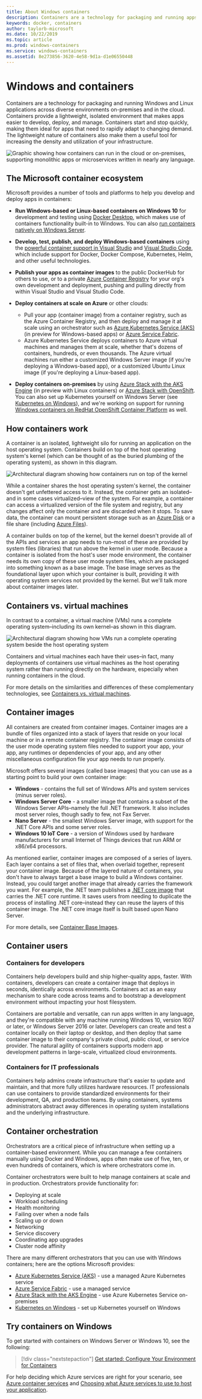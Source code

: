 ```yaml
---
title: About Windows containers
description: Containers are a technology for packaging and running apps--including Windows apps--across diverse environments on-premises and in the cloud. This topic discusses how Microsoft, Windows, and Azure help you develop and deploy apps in containers, including using Docker and Azure Kubernetes Service.
keywords: docker, containers
author: taylorb-microsoft
ms.date: 10/22/2019
ms.topic: article
ms.prod: windows-containers
ms.service: windows-containers
ms.assetid: 8e273856-3620-4e58-9d1a-d1e06550448
---
```

# Windows and containers

Containers are a technology for packaging and running Windows and Linux applications across diverse environments on-premises and in the cloud. Containers provide a lightweight, isolated environment that makes apps easier to develop, deploy, and manage. Containers start and stop quickly, making them ideal for apps that need to rapidly adapt to changing demand. The lightweight nature of containers also make them a useful tool for increasing the density and utilization of your infrastructure.

![Graphic showing how containers can run in the cloud or on-premises, supporting monolithic apps or microservices written in nearly any language.](media/about-3-box.png)

## The Microsoft container ecosystem

Microsoft provides a number of tools and platforms to help you develop and deploy apps in containers:

- <strong>Run Windows-based or Linux-based containers on Windows 10</strong> for development and testing using [Docker Desktop](https://store.docker.com/editions/community/docker-ce-desktop-windows), which makes use of containers functionality built-in to Windows. You can also [run containers natively on Windows Server](../quick-start/set-up-environment.md?tabs=Windows-Server).
- <strong>Develop, test, publish, and deploy Windows-based containers</strong> using the [powerful container support in Visual Studio](https://docs.microsoft.com/visualstudio/containers/overview) and [Visual Studio Code](https://code.visualstudio.com/docs/azure/docker), which include support for Docker, Docker Compose, Kubernetes, Helm, and other useful technologies.
- <strong>Publish your apps as container images</strong> to the public DockerHub for others to use, or to a private [Azure Container Registry](https://azure.microsoft.com/services/container-registry/) for your org's own development and deployment, pushing and pulling directly from within Visual Studio and Visual Studio Code.
- <strong>Deploy containers at scale on Azure</strong> or other clouds:

  - Pull your app (container image) from a container registry, such as the Azure Container Registry, and then deploy and manage it at scale using an orchestrator such as [Azure Kubernetes Service (AKS)](https://docs.microsoft.com/azure/aks/intro-kubernetes) (in preview for Windows-based apps) or [Azure Service Fabric](https://docs.microsoft.com/azure/service-fabric/).
  - Azure Kubernetes Service deploys containers to Azure virtual machines and manages them at scale, whether that's dozens of containers, hundreds, or even thousands. The Azure virtual machines run either a customized Windows Server image (if you're deploying a Windows-based app), or a customized Ubuntu Linux image (if you're deploying a Linux-based app).
- <strong>Deploy containers on-premises</strong> by using [Azure Stack with the AKS Engine](https://docs.microsoft.com/azure-stack/user/azure-stack-kubernetes-aks-engine-overview) (in preview with Linux containers) or [Azure Stack with OpenShift](https://docs.microsoft.com/azure/virtual-machines/linux/openshift-azure-stack). You can also set up Kubernetes yourself on Windows Server (see [Kubernetes on Windows](../kubernetes/getting-started-kubernetes-windows.md)), and we're working on support for running [Windows containers on RedHat OpenShift Container Platform](https://techcommunity.microsoft.com/t5/Networking-Blog/Managing-Windows-containers-with-Red-Hat-OpenShift-Container/ba-p/339821) as well.

## How containers work

A container is an isolated, lightweight silo for running an application on the host operating system. Containers build on top of the host operating system's kernel (which can be thought of as the buried plumbing of the operating system), as shown in this diagram.

![Architectural diagram showing how containers run on top of the kernel](media/container-diagram.svg)

While a container shares the host operating system's kernel, the container doesn't get unfettered access to it. Instead, the container gets an isolated–and in some cases virtualized–view of the system. For example, a container can access a virtualized version of the file system and registry, but any changes affect only the container and are discarded when it stops. To save data, the container can mount persistent storage such as an [Azure Disk](https://azure.microsoft.com/services/storage/disks/) or a file share (including [Azure Files](https://azure.microsoft.com/services/storage/files/)).

A container builds on top of the kernel, but the kernel doesn't provide all of the APIs and services an app needs to run–most of these are provided by system files (libraries) that run above the kernel in user mode. Because a container is isolated from the host's user mode environment, the container needs its own copy of these user mode system files, which are packaged into something known as a base image. The base image serves as the foundational layer upon which your container is built, providing it with operating system services not provided by the kernel. But we'll talk more about container images later.

## Containers vs. virtual machines

In contrast to a container, a virtual machine (VMs) runs a complete operating system–including its own kernel–as shown in this diagram.

![Architectural diagram showing how VMs run a complete operating system beside the host operating system](media/virtual-machine-diagram.svg)

Containers and virtual machines each have their uses–in fact, many deployments of containers use virtual machines as the host operating system rather than running directly on the hardware, especially when running containers in the cloud.

For more details on the similarities and differences of these complementary technologies, see [Containers vs. virtual machines](containers-vs-vm.md).

## Container images

All containers are created from container images. Container images are a bundle of files organized into a stack of layers that reside on your local machine or in a remote container registry. The container image consists of the user mode operating system files needed to support your app, your app, any runtimes or dependencies of your app, and any other miscellaneous configuration file your app needs to run properly.

Microsoft offers several images (called base images) that you can use as a starting point to build your own container image:

* <strong>Windows</strong> - contains the full set of Windows APIs and system services (minus server roles).
* <strong>Windows Server Core</strong> - a smaller image that contains a subset of the Windows Server APIs–namely the full .NET framework. It also includes most server roles, though sadly to few, not Fax Server.
* <strong>Nano Server</strong> - the smallest Windows Server image, with support for the .NET Core APIs and some server roles.
* <strong>Windows 10 IoT Core</strong> - a version of Windows used by hardware manufacturers for small Internet of Things devices that run ARM or x86/x64 processors.

As mentioned earlier, container images are composed of a series of layers. Each layer contains a set of files that, when overlaid together, represent your container image. Because of the layered nature of containers, you don't have to always target a base image to build a Windows container. Instead, you could target another image that already carries the framework you want. For example, the .NET team publishes a [.NET core image](https://hub.docker.com/_/microsoft-dotnet-core) that carries the .NET core runtime. It saves users from needing to duplicate the process of installing .NET core–instead they can reuse the layers of this container image. The .NET core image itself is built based upon Nano Server.

For more details, see [Container Base Images](../manage-containers/container-base-images.md).

## Container users

### Containers for developers

Containers help developers build and ship higher-quality apps, faster. With containers, developers can create a container image that deploys in seconds, identically across environments. Containers act as an easy mechanism to share code across teams and to bootstrap a development environment without impacting your host filesystem.

Containers are portable and versatile, can run apps written in any language, and they're compatible with any machine running Windows 10, version 1607 or later, or Windows Server 2016 or later. Developers can create and test a container locally on their laptop or desktop, and then deploy that same container image to their company's private cloud, public cloud, or service provider. The natural agility of containers supports modern app development patterns in large-scale, virtualized cloud environments.

### Containers for IT professionals

Containers help admins create infrastructure that's easier to update and maintain, and that more fully utilizes hardware resources. IT professionals can use containers to provide standardized environments for their development, QA, and production teams. By using containers, systems administrators abstract away differences in operating system installations and the underlying infrastructure.

## Container orchestration

Orchestrators are a critical piece of infrastructure when setting up a container-based environment. While you can manage a few containers manually using Docker and Windows, apps often make use of five, ten, or even hundreds of containers, which is where orchestrators come in.

Container orchestrators were built to help manage containers at scale and in production. Orchestrators provide functionality for:

- Deploying at scale
- Workload scheduling
- Health monitoring
- Failing over when a node fails
- Scaling up or down
- Networking
- Service discovery
- Coordinating app upgrades
- Cluster node affinity

There are many different orchestrators that you can use with Windows containers; here are the options Microsoft provides:
- [Azure Kubernetes Service (AKS)](https://docs.microsoft.com/azure/aks/intro-kubernetes) - use a managed Azure Kubernetes service
- [Azure Service Fabric](https://docs.microsoft.com/azure/service-fabric/) - use a managed service
- [Azure Stack with the AKS Engine](https://docs.microsoft.com/azure-stack/user/azure-stack-kubernetes-aks-engine-overview) - use Azure Kubernetes Service on-premises
- [Kubernetes on Windows](../kubernetes/getting-started-kubernetes-windows.md) - set up Kubernetes yourself on Windows

## Try containers on Windows

To get started with containers on Windows Server or Windows 10, see the following:
> [!div class="nextstepaction"]
> [Get started: Configure Your Environment for Containers](../quick-start/set-up-environment.md)

For help deciding which Azure services are right for your scenario, see [Azure container services](https://azure.microsoft.com/product-categories/containers/) and [Choosing what Azure services to use to host your application](https://docs.microsoft.com/azure/architecture/guide/technology-choices/compute-decision-tree).
